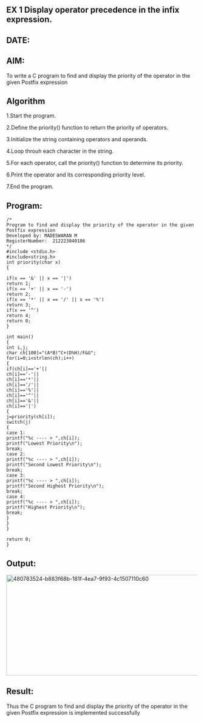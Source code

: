 ## EX 1 Display operator precedence in the infix expression.
## DATE:
## AIM:
To write a C program to find and display the priority of the operator in the given Postfix expression

## Algorithm
1.Start the program.

2.Define the priority() function to return the priority of operators.

3.Initialize the string containing operators and operands.

4.Loop throuh each character in the string.

5.For each operator, call the priority() function to determine its priority.

6.Print the operator and its corresponding priority level.

7.End the program.

## Program:
```
/*
Program to find and display the priority of the operator in the given Postfix expression
Developed by: MADESWARAN M
RegisterNumber:  212223040106
*/
#include <stdio.h> 
#include<string.h> 
int priority(char x) 
{ 
 
if(x == '&' || x == '|') 
return 1; 
if(x == '+' || x == '-') 
return 2; 
if(x == '*' || x == '/' || x == '%') 
return 3; 
if(x == '^') 
return 4; 
return 0; 
} 
 
int main() 
{ 
int i,j; 
char ch[100]="(A*B)^C+(D%H)/F&G"; 
for(i=0;i<strlen(ch);i++) 
{ 
if(ch[i]=='+'|| 
ch[i]=='-'|| 
ch[i]=='*'|| 
ch[i]=='/'|| 
ch[i]=='%'|| 
ch[i]=='^'|| 
ch[i]=='&'|| 
ch[i]=='|') 
{ 
j=priority(ch[i]); 
switch(j) 
{ 
case 1: 
printf("%c ---- > ",ch[i]); 
printf("Lowest Priority\n"); 
break; 
case 2: 
printf("%c ---- > ",ch[i]); 
printf("Second Lowest Priority\n"); 
break; 
case 3: 
printf("%c ---- > ",ch[i]); 
printf("Second Highest Priority\n"); 
break; 
case 4: 
printf("%c ---- > ",ch[i]); 
printf("Highest Priority\n"); 
break; 
} 
} 
} 
 
return 0; 
}
```

## Output:

<img width="708" height="265" alt="480783524-b883f68b-181f-4ea7-9f93-4c1507110c60" src="https://github.com/user-attachments/assets/b44382c3-44a1-42b4-ba47-bcfbac0e1322" />



## Result:
Thus the C program to find and display the priority of the operator in the given Postfix expression is implemented successfully
